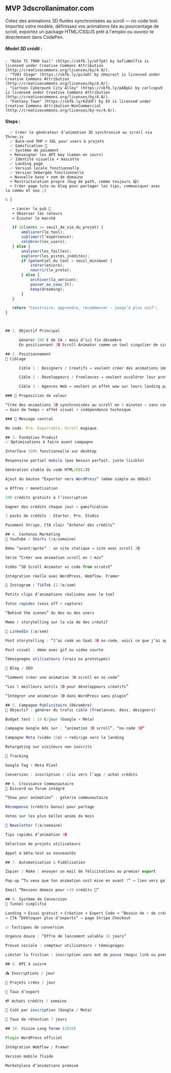 ## MVP 3dscrollanimator.com


Créez des animations 3D fluides synchronisées au scroll — no code tool.
Importez votre modèle, définissez vos animations liés au pourcentage de scroll,
exportez un package HTML/CSS/JS prêt à l'emploi ou ouvrez-le directement dans CodePen.

##### Model 3D crédit :
    - "Nike TC 7900 Sail" (https://skfb.ly/oF7pX) by SofiaWolfie is licensed under Creative Commons Attribution (http://creativecommons.org/licenses/by/4.0/).
    - "TV01 Stage" (https://skfb.ly/pzJwO) by zHairezt is licensed under Creative Commons Attribution (http://creativecommons.org/licenses/by/4.0/).
    - "Cartoon Cyberpunk City Alley" (https://skfb.ly/pABpG) by carlcapu9 is licensed under Creative Commons Attribution (http://creativecommons.org/licenses/by/4.0/).
    - "Fantasy Town" (https://skfb.ly/6ZUUF) by Eh is licensed under Creative Commons Attribution-NonCommercial (http://creativecommons.org/licenses/by-nc/4.0/).


#### Steps :

      ✅ Créer le générateur d’animation 3D synchronisé au scroll via Three.js  
      ✅ Back-end PHP + SQL pour users & projets  
      ✅ Gamification 💎  
      ✅ Système de paiement  
      ➡️ Renseigner les API key (Lemon en cours)  
      ✅ Identité visuelle + mascotte  
      ✅ Landing page  
      ✅ Version locale fonctionnelle  
      ✅ Version hébergée fonctionnelle  
      ➡️ Nouvelle base + nom de domaine  
      ➡️ Restructuration propre (bug de path, comme toujours 😅)
      ➡️ Créer page tuto ou blog pour partager les tips, communiquer avec la commu et seo ;)


```js
& {

   ➡️ Lancer la pub 🚀  
   ➡️ Observer les retours   
   ➡️ Écouter le marché  

   if (clients >= seuil_de_vie_du_projet) {
       améliorer(le_tool);
       sublimer(l’expérience);
       célébrer(les_users);
   } else {
       analyser(les_failles);
       explorer(les_pistes_inédites);
       if (potentiel_du_tool > seuil_minimum) {
           itérer(encore);
           nourrir(le_proto);
       } else {
           archiver(la_version);
           passer_au_saas_3();
           keep(dreaming);
       }
   }

   return "Construire, apprendre, recommencer — jusqu’à plus soif";
}



## 1. Objectif Principal

      Générer 200 € de CA / mois d’ici fin décembre
      En positionnant 3D Scroll Animator comme un tool singulier de simplicité et utile

## 2. Positionnement
🎨 Ciblage

      Cible 1 : Designers / Créatifs → veulent créer des animations immersives sans coder.

      Cible 2 : Développeurs / Freelances → veulent accélérer leur prototypage et impressionner leurs clients.

      Cible 3 : Agences Web → veulent un effet wow sur leurs landing pages.

### 🧭 Proposition de valeur

“Crée des animations 3D synchronisées au scroll en 5 minutes — sans coder.”
→ Gain de temps + effet visuel + indépendance technique.

### 💬 Message central

No-code. Pro. Exportable. Scroll magique.

## 3. Fondation Produit
✅ Optimisations à faire avant campagne

Interface 100% fonctionnelle sur desktop

Responsive partiel mobile (pas besoin parfait, juste lisible)

Génération stable du code HTML/CSS/JS

Ajout du bouton “Exporter vers WordPress” (même simple au début)

⚙️ Offres / monétisation

200 crédits gratuits à l’inscription

Gagner des crédits chaque jour + gamification

3 packs de crédits : Starter, Pro, Studio

Paiement Stripe, CTA clair “Acheter des crédits”

## 4. Contenus Marketing
🎥 YouTube / Shorts (1x/semaine)

Démo “avant/après” : un site statique → site avec scroll 3D

Série “Créer une animation scroll en 5 min”

Vidéo “3D Scroll Animator vs code from scratch”

Intégration réelle avec WordPress, Webflow, Framer

📸 Instagram / TikTok (2-3x/sem)

Petits clips d’animations réalisées avec le tool

Tutos rapides (voix off + capture)

“Behind the scenes” du dev ou des users

Meme / storytelling sur la vie de dev créatif

💼 LinkedIn (1x/sem)

Post storytelling : “J’ai codé un SaaS 3D no-code, voici ce que j’ai appris”

Post visuel : démo avec gif ou vidéo courte

Témoignages utilisateurs (vrais ou prototypes)

🧠 Blog / SEO

“Comment créer une animation 3D scroll en no-code”

“Les 5 meilleurs outils 3D pour développeurs créatifs”

“Intégrer une animation 3D dans WordPress sans plugin”

## 5. Campagne Publicitaire (Décembre)
🎯 Objectif : générer du trafic ciblé (freelances, devs, designers)

Budget test : 10 €/jour (Google + Meta)

Campagne Google Ads sur : “animation 3D scroll”, “no-code 3D”

Campagne Meta (vidéo 15s) → redirige vers la landing

Retargeting sur visiteurs non inscrits

🧩 Tracking

Google Tag + Meta Pixel

Conversion : inscription / clic vers l’app / achat crédits

## 6. Croissance Communautaire
💬 Discord ou forum intégré

“Show your animation” : galerie communautaire

Récompense (crédits bonus) pour partage

Votes sur les plus belles anims du mois

💌 Newsletter (1x/semaine)

Tips rapides d’animation 3D

Sélection de projets utilisateurs

Appel à bêta-test ou nouveautés

## 7. Automatisation & Fidélisation

Zapier / Make : envoyer un mail de félicitations au premier export

Pop-up “Tu veux que ton animation soit mise en avant ?” → lien vers galerie publique

Email “Reviens demain pour +10 crédits 💎”

## 8. Système de Conversion
🔄 Tunnel simplifié

Landing ➜ Essai gratuit ➜ Création ➜ Export Code ➜ “Besoin de + de crédits ?”
→ CTA “Débloquer plus d’exports” → page Stripe Checkout

📈 Tactiques de conversion

Urgence douce : “Offre de lancement valable 10 jours”

Preuve sociale : compteur utilisateurs + témoignages

Limiter la friction : inscription sans mot de passe (magic link ou pseudo seul)

## 9. KPI à suivre

📥 Inscriptions / jour

💾 Projets créés / jour

🚀 Taux d’export

💳 Achats crédits / semaine

🎯 Coût par inscription (Google / Meta)

🔁 Taux de rétention 7 jours

## 10. Vision Long Terme (2026)

Plugin WordPress officiel

Intégration Webflow / Framer

Version mobile fluide

Marketplace d’animations premium